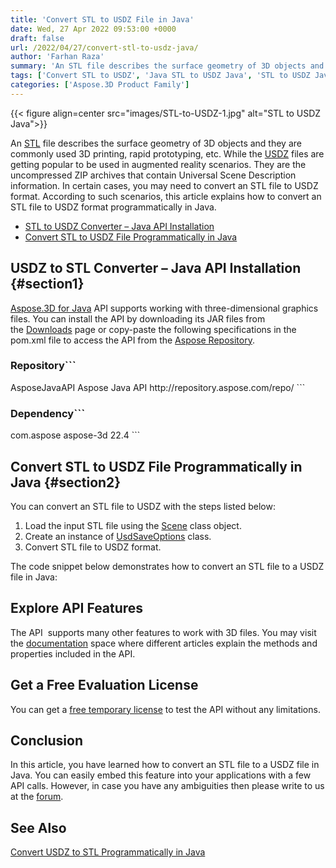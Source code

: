```yaml
---
title: 'Convert STL to USDZ File in Java'
date: Wed, 27 Apr 2022 09:53:00 +0000
draft: false
url: /2022/04/27/convert-stl-to-usdz-java/
author: 'Farhan Raza'
summary: 'An STL file describes the surface geometry of 3D objects and they are commonly used 3D printing, rapid prototyping, etc. While the USDZ files are getting popular to be used in augmented reality scenarios. They are the uncompressed ZIP archives that contain Universal Scene Description information. In certain cases, you may need to **convert an STL file to USDZ format**.'
tags: ['Convert STL to USDZ', 'Java STL to USDZ Java', 'STL to USDZ Java']
categories: ['Aspose.3D Product Family']
---
```




{{< figure align=center src="images/STL-to-USDZ-1.jpg" alt="STL to USDZ Java">}}


An [STL][1] file describes the surface geometry of 3D objects and they are commonly used 3D printing, rapid prototyping, etc. While the [USDZ][2] files are getting popular to be used in augmented reality scenarios. They are the uncompressed ZIP archives that contain Universal Scene Description information. In certain cases, you may need to convert an STL file to USDZ format. According to such scenarios, this article explains how to convert an STL file to USDZ format programmatically in Java.

*   [STL to USDZ Converter – Java API Installation][3]
*   [Convert STL to USDZ File Programmatically in Java][4]

## USDZ to STL Converter – Java API Installation {#section1}

[Aspose.3D for Java][5] API supports working with three-dimensional graphics files. You can install the API by downloading its JAR files from the [Downloads][6] page or copy-paste the following specifications in the pom.xml file to access the API from the [Aspose Repository][7].

### Repository```
 <repositories>
    <repository>
        <id>AsposeJavaAPI</id>
        <name>Aspose Java API</name>
        <url>http://repository.aspose.com/repo/</url>
    </repository>
</repositories>
```

### Dependency```
 <dependencies>
    <dependency>
        <groupId>com.aspose</groupId>
        <artifactId>aspose-3d</artifactId>
        <version>22.4</version>
    </dependency>
</dependencies>
```

## Convert STL to USDZ File Programmatically in Java {#section2}

You can convert an STL file to USDZ with the steps listed below:

1.  Load the input STL file using the [Scene][8] class object.
2.  Create an instance of [UsdSaveOptions][9] class.
3.  Convert STL file to USDZ format.

The code snippet below demonstrates how to convert an STL file to a USDZ file in Java:



## Explore API Features

The API  supports many other features to work with 3D files. You may visit the [documentation][10] space where different articles explain the methods and properties included in the API.

## Get a Free Evaluation License

You can get a [free temporary license][11] to test the API without any limitations.

## Conclusion

In this article, you have learned how to convert an STL file to a USDZ file in Java. You can easily embed this feature into your applications with a few API calls. However, in case you have any ambiguities then please write to us at the [forum][12].

## See Also

[Convert USDZ to STL Programmatically in Java][13]




[1]: https://docs.fileformat.com/cad/stl/
[2]: https://docs.fileformat.com/3d/usdz/
[3]: #section1
[4]: #section2
[5]: https://products.aspose.com/3d/java/
[6]: https://downloads.aspose.com/3d/java
[7]: https://repository.aspose.com/webapp/#/artifacts/browse/tree/General/repo/com/aspose/aspose-3d
[8]: https://apireference.aspose.com/3d/java/com.aspose.threed/scene
[9]: https://apireference.aspose.com/3d/java/com.aspose.threed/UsdSaveOptions
[10]: https://docs.aspose.com/3d/java/
[11]: https://purchase.aspose.com/temporary-license
[12]: https://forum.aspose.com/c/3d
[13]: https://blog.aspose.com/2022/02/28/usdz-to-stl-java/




